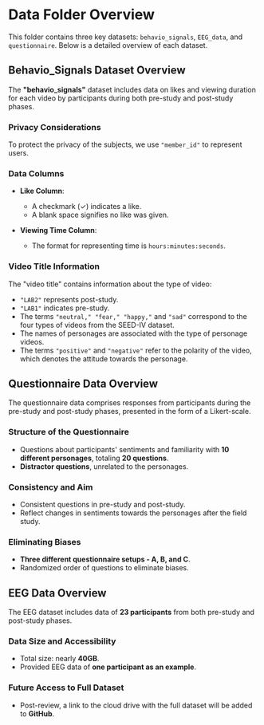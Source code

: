# Data Folder Overview

This folder contains three key datasets: `behavio_signals`, `EEG_data`, and `questionnaire`. Below is a detailed overview of each dataset.

## Behavio_Signals Dataset Overview

The **"behavio_signals"** dataset includes data on likes and viewing duration for each video by participants during both pre-study and post-study phases.

### Privacy Considerations
To protect the privacy of the subjects, we use `"member_id"` to represent users.

### Data Columns

- **Like Column**: 
  - A checkmark (✓) indicates a like.
  - A blank space signifies no like was given.

- **Viewing Time Column**:
  - The format for representing time is `hours:minutes:seconds`.

### Video Title Information

The "video title" contains information about the type of video:
- `"LAB2"` represents post-study.
- `"LAB1"` indicates pre-study.
- The terms `"neutral," "fear," "happy,"` and `"sad"` correspond to the four types of videos from the SEED-IV dataset.
- The names of personages are associated with the type of personage videos.
- The terms `"positive"` and `"negative"` refer to the polarity of the video, which denotes the attitude towards the personage.

## Questionnaire Data Overview

The questionnaire data comprises responses from participants during the pre-study and post-study phases, presented in the form of a Likert-scale.

### Structure of the Questionnaire

- Questions about participants' sentiments and familiarity with **10 different personages**, totaling **20 questions**.
- **Distractor questions**, unrelated to the personages.

### Consistency and Aim

- Consistent questions in pre-study and post-study.
- Reflect changes in sentiments towards the personages after the field study.

### Eliminating Biases

- **Three different questionnaire setups - A, B, and C**.
- Randomized order of questions to eliminate biases.

## EEG Data Overview

The EEG dataset includes data of **23 participants** from both pre-study and post-study phases.

### Data Size and Accessibility

- Total size: nearly **40GB**.
- Provided EEG data of **one participant as an example**.

### Future Access to Full Dataset

- Post-review, a link to the cloud drive with the full dataset will be added to **GitHub**.
